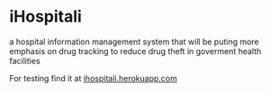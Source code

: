 # iHospitali
a hospital information management system that will be puting more emphasis on drug tracking to reduce drug theft in goverment health facilities 

For testing find it at [ihospitali.herokuapp.com](ihospitali.herokuapp.com)

